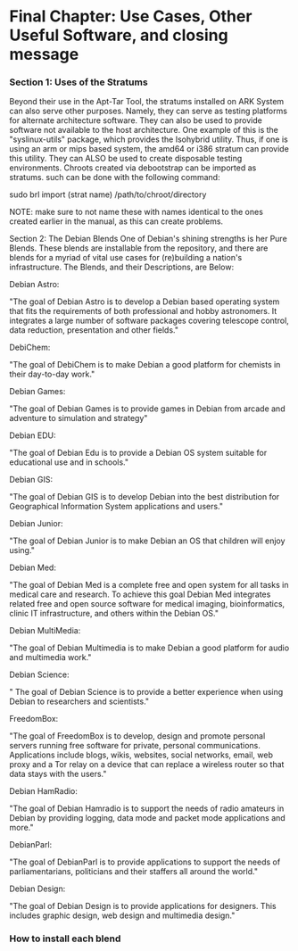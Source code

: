 # **Final Chapter: Use Cases, Other Useful Software, and closing message**
### Section 1: Uses of the Stratums
Beyond their use in the Apt-Tar Tool, the stratums installed on ARK System can also serve other purposes. Namely, they can serve as testing platforms for alternate architecture software. They can also be used to provide software not available to the host architecture. One example of this is the "syslinux-utils" package, which provides the Isohybrid utility. Thus, if one is using an arm or mips based system, the amd64 or i386 stratum can provide this utility. They can ALSO be used to create disposable testing environments. Chroots created via debootstrap can be imported as stratums. such can be done with the following command: 

sudo brl import (strat name) /path/to/chroot/directory


NOTE: make sure to not name these with names identical to the ones created earlier in the manual, as this can create problems. 

Section 2: The Debian Blends
One of Debian's shining strengths is her Pure Blends. These blends are installable from the repository, and there are blends for a myriad of vital use cases for (re)building a nation's infrastructure. The Blends, and their Descriptions, are Below: 

Debian Astro: 

"The goal of Debian Astro is to develop a Debian based operating system that fits the requirements of both professional and hobby astronomers. It integrates a large number of software packages covering telescope control, data reduction, presentation and other fields."

DebiChem: 

"The goal of DebiChem is to make Debian a good platform for chemists in their day-to-day work."

Debian Games: 

"The goal of Debian Games is to provide games in Debian from arcade and adventure to simulation and strategy"

Debian EDU: 

"The goal of Debian Edu is to provide a Debian OS system suitable for educational use and in schools." 

Debian GIS: 

"The goal of Debian GIS is to develop Debian into the best distribution for Geographical Information System applications and users."

Debian Junior: 

"The goal of Debian Junior is to make Debian an OS that children will enjoy using."

Debian Med: 

"The goal of Debian Med is a complete free and open system for all tasks in medical care and research. To achieve this goal Debian Med integrates related free and open source software for medical imaging, bioinformatics, clinic IT infrastructure, and others within the Debian OS."

Debian MultiMedia: 

"The goal of Debian Multimedia is to make Debian a good platform for audio and multimedia work."

Debian Science: 

" The goal of Debian Science is to provide a better experience when using Debian to researchers and scientists."

FreedomBox: 

"The goal of FreedomBox is to develop, design and promote personal servers running free software for private, personal communications. Applications include blogs, wikis, websites, social networks, email, web proxy and a Tor relay on a device that can replace a wireless router so that data stays with the users."

Debian HamRadio:

"The goal of Debian Hamradio is to support the needs of radio amateurs in Debian by providing logging, data mode and packet mode applications and more."

DebianParl: 

"The goal of DebianParl is to provide applications to support the needs of parliamentarians, politicians and their staffers all around the world."

Debian Design: 

"The goal of Debian Design is to provide applications for designers. This includes graphic design, web design and multimedia design."



### How to install each blend
